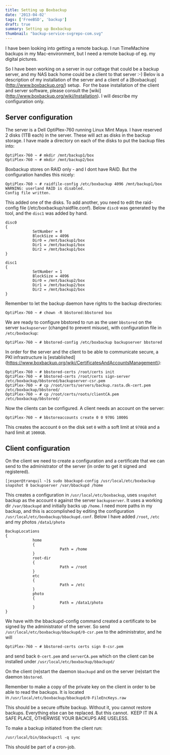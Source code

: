```yaml
---
title: Setting up Boxbackup
date: '2013-04-02'
tags: ['FreeBSD', 'backup']
draft: true
summary: Setting up Boxbackup
thumbnail: "backup-service-svgrepo-com.svg"
---
```


I have been looking into getting a remote backup. I run TimeMachine backups in my Mac-environment, but I need a remote backup of eg.
my digital pictures.

So I have been working on a server in our cottage that could be a backup server, and my NAS back home could be a client to that server :-) 
Belov is a description of my installation of the server and a client of a [Boxbackup] (http://www.boxbackup.org/) setup. 
For the base installation of the client and server software, please consult the [wiki] (http://www.boxbackup.org/wiki/Installation). 
I will describe my configuration only.

## Server configuration

The server is a Dell OptiPlex-760 running Linux Mint Maya. I have reserved 2 disks (1TB each) in the server. 
These will act as disks in the backup storage. I have made a directory on each of the disks to put the backup files into:

```
OptiPlex-760 ~ # mkdir /mnt/backup1/box
OptiPlex-760 ~ # mkdir /mnt/backup2/box
```

Boxbackup stores on RAID only - and I dont have RAID. But the configuration handles this nicely:

```
OptiPlex-760 ~ # raidfile-config /etc/boxbackup 4096 /mnt/backup1/box
WARNING: userland RAID is disabled.
Config file written.
```

This added one of the disks. To add another, you need to edit the raid-config file (/etc/boxbackup/raidfile.conf). 
Below `disc0` was generated by the tool, and the `disc1` was added by hand.

```
disc0
{
            SetNumber = 0
            BlockSize = 4096
            Dir0 = /mnt/backup1/box
            Dir1 = /mnt/backup1/box
            Dir2 = /mnt/backup1/box
}

disc1
{
            SetNumber = 1
            BlockSize = 4096
            Dir0 = /mnt/backup2/box
            Dir1 = /mnt/backup2/box
            Dir2 = /mnt/backup2/box
}
```

Remember to let the backup daemon have rights to the backup directories:

```
OptiPlex-760 ~ # chown -R bbstored:bbstored box
```

We are ready to configure bbstored to run as the user `bbstored` on the server `backupserver` (changed to prevent misuse), 
with configuration file in `/etc/boxbackup`:

```
OptiPlex-760 ~ # bbstored-config /etc/boxbackup backupserver bbstored
```

In order for the server and the client to be able to communicate secure, a PKI infrastructure 
is [established](https://www.boxbackup.org/wiki/CertificatesAndAccountsManagement\):

```
OptiPlex-760 ~ # bbstored-certs /root/certs init
OptiPlex-760 ~ # bbstored-certs /root/certs sign-server /etc/boxbackup/bbstored/backupserver-csr.pem
OptiPlex-760 ~ # cp /root/certs/servers/backup.rasta.dk-cert.pem /etc/boxbackup/bbstored/
OptiPlex-760 ~ # cp /root/certs/roots/clientCA.pem /etc/boxbackup/bbstored/
```

Now the clients can be configured. A client needs an account on the server:

```
OptiPlex-760 ~ # bbstoreaccounts create 0 0 970G 1000G
```

This creates the account `0` on the disk set `0` with a soft limit at `970GB` and a hard limit at `1000GB`.

## Client configuration

On the client we need to create a configuration and a certificate that we can send to the administrator of the server 
(in order to get it signed and registered).

```
[jesper@tranquil ~]$ sudo bbackupd-config /usr/local/etc/boxbackup snapshot 0 backupserver /var/bbackupd /home
```

This creates a configuration in `/usr/local/etc/boxbackup`, uses `snapshot` backup as the account `0` against the server `backupserver`. 
It uses a working dir `/var/bbackupd` and initially backs up `/home`. I need more paths in my backup, 
and this is accomplished by editing the configuration `/usr/local/etc/boxbackup/bbackupd.conf`. Below I have 
added `/root`, `/etc` and my photos `/data1/photo`

```
BackupLocations
{
            home
            {
                        Path = /home
            }
            root-dir
            {
                        Path = /root
            }
            etc
            {
                        Path = /etc
            }
            photo
            {
                        Path = /data1/photo
            }
}
```

We have with the bbackupd-config command created a certificate to be signed by the administrator of the server. 
So send `/usr/local/etc/boxbackup/bbackupd/0-csr.pem` to the administrator, and he will

```
OptiPlex-760 ~ # bbstored-certs certs sign 0-csr.pem
```

and send back `0-cert.pem` and `serverCA.pem` which on the client can be installed under `/usr/local/etc/boxbackup/bbackupd/`

On the client (re)start the daemon `bbackupd` and on the server (re)start the daemon `bbstored`.

Remember to make a copy of the private key on the client in order to be able to read the backups. 
It is located in `/usr/local/etc/boxbackup/bbackupd/0-FileEncKeys.raw`

This should be a secure offsite backup. Without it, you cannot restore backups. Everything else can be replaced. But this cannot. 
KEEP IT IN A SAFE PLACE, OTHERWISE YOUR BACKUPS ARE USELESS.

To make a backup initiated from the client run:

```
/usr/local/bin/bbackupctl -q sync
```

This should be part of a cron-job.

